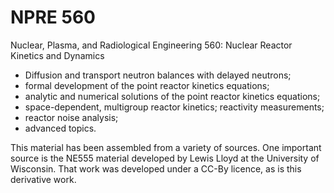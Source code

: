 NPRE 560
========
Nuclear, Plasma, and Radiological Engineering 560: Nuclear Reactor Kinetics and Dynamics

- Diffusion and transport neutron balances with delayed neutrons;
- formal development of the point reactor kinetics equations;
- analytic and numerical solutions of the point reactor kinetics equations; 
- space-dependent, multigroup reactor kinetics; reactivity measurements; 
- reactor noise analysis; 
- advanced topics.


This material has been assembled from a variety of sources. One important 
source is the NE555 material developed by Lewis Lloyd at the University of 
Wisconsin. That work was developed under a CC-By licence, as is this derivative 
work.


